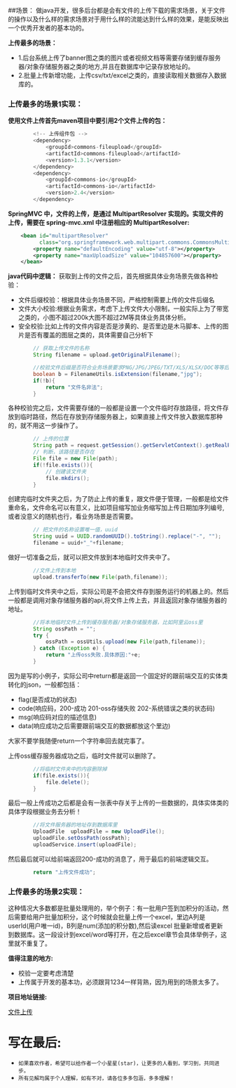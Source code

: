 ##场景：
做java开发，很多后台都是会有文件的上传下载的需求场景，关于文件的操作以及什么样的需求场景对于用什么样的流能达到什么样的效果，是能反映出一个优秀开发者的基本功的。

**上传最多的场景：**
- 1.后台系统上传了banner图之类的图片或者视频文档等需要存储到缓存服务器/对象存储服务器之类的地方,并且在数据库中记录存放地址的。
- 2.批量上传新增功能，上传csv/txt/excel之类的，直接读取相关数据存入数据库的。

### 上传最多的场景1实现：

**使用文件上传首先maven项目中要引用2个文件上传的包：**
```java
        <!-- 上传组件包 -->
        <dependency>
            <groupId>commons-fileupload</groupId>
            <artifactId>commons-fileupload</artifactId>
            <version>1.3.1</version>
        </dependency>
        <dependency>
            <groupId>commons-io</groupId>
            <artifactId>commons-io</artifactId>
            <version>2.4</version>
        </dependency>
```
**SpringMVC 中，文件的上传，是通过 MultipartResolver 实现的。实现文件的上传，需要在 spring-mvc.xml 中注册相应的 MultipartResolver:**
```xml
    <bean id="multipartResolver"
		  class="org.springframework.web.multipart.commons.CommonsMultipartResolver">
		<property name="defaultEncoding" value="utf-8"></property>
		<property name="maxUploadSize" value="104857600"></property>
	</bean>
```
**java代码中逻辑：**
获取到上传的文件之后，首先根据具体业务场景先做各种检验：
- 文件后缀校验：根据具体业务场景不同，严格控制需要上传的文件后缀名
- 文件大小校验:根据业务需求，考虑下上传文件大小限制，一般实际上为了带宽之类的，小图不超过200k大图不超过2M等具体业务具体分析。
- 安全校验:比如上传的文件内容是否是涉黄的、是否里边是木马脚本、上传的图片是否有覆盖的图层之类的，具体需要自己分析下
```java
        // 获取上传文件的名称
        String filename = upload.getOriginalFilename();

        //校验文件后缀是否符合业务场景要求PNG/JPG/JPEG/TXT/XLS/XLSX/DOC等等后缀根据条件
        boolean b = FilenameUtils.isExtension(filename,"jpg");
        if(!b){
            return "文件名非法";
        }
```
各种校验完之后，文件需要存储的一般都是设置一个文件临时存放路径，将文件存放到临时路径，然后在存放到存储服务器上，如果直接上传文件放入数据库那种的，就不用这一步操作了。
```java
        // 上传的位置
        String path = request.getSession().getServletContext().getRealPath("/uploads/");
        // 判断，该路径是否存在
        File file = new File(path);
        if(!file.exists()){
            // 创建该文件夹
            file.mkdirs();
        }
```
创建完临时文件夹之后，为了防止上传的重复，跟文件便于管理，一般都是给文件重命名，文件命名可以有意义，比如项目缩写加业务缩写加上传日期加序列编号,或者没意义的随机也行，看业务场景是否需要。
```java
        // 把文件的名称设置唯一值，uuid
        String uuid = UUID.randomUUID().toString().replace("-", "");
        filename = uuid+"_"+filename;
```
做好一切准备之后，就可以把文件放到本地临时文件夹中了。
```java
        //文件上传到本地
        upload.transferTo(new File(path,filename));
```
上传到临时文件夹中之后，实际公司是不会把文件存到服务运行的机器上的。然后一般都是调用对象存储服务器的api,将文件上传上去，并且返回对象存储服务器的地址。
```java
        //将本地临时文件上传到缓存服务器/对象存储服务器，比如阿里云oss里
        String ossPath = "";
        try {
            ossPath = ossUtils.upload(new File(path,filename));
        } catch (Exception e) {
            return "上传oss失败.具体原因:"+e;
        }
```
因为是写的小例子，实际公司中return都是返回一个固定好的跟前端交互的实体类转化的json，一般都包括：
- flag(是否成功的状态)
- code(响应码，200-成功 201-oss存储失败 202-系统错误之类的状态码)
- msg(响应码对应的描述信息)
- data(响应成功之后需要跟前端交互的数据都放这个里边)

大家不要学我随便return一个字符串回去就完事了。

上传oss缓存服务器成功之后，临时文件就可以删除了。
```java
        //将临时文件夹中的内容删除掉
        if(file.exists()){
            file.delete();
        }
```
最后一般上传成功之后都是会有一张表中存关于上传的一些数据的，具体实体类的具体字段根据业务去分析！
```java
        //将文件服务器的地址存到数据库里
        UploadFile  uploadFile = new UploadFile();
        uploadFile.setOssPath(ossPath);
        uploadService.insert(uploadFile);
```
然后最后就可以给前端返回200-成功的消息了，用于最后的前端逻辑交互。
```java
        return "上传文件成功";
```
### 上传最多的场景2实现：
这种情况大多数都是批量处理用的，举个例子：有一批用户签到加积分的活动，然后需要给用户批量加积分，这个时候就会批量上传一个excel，里边A列是userId(用户唯一id)，B列是num(添加的积分数),然后读excel
批量新增或者更新到数据库。这一段设计到excel/word等打开，在之后excel章节会具体举例子，这里就不重复了。

**值得注意的地方:**
- 校验一定要考虑清楚
- 上传属于开发的基本功，必须跟背1234一样背熟，因为用到的场景太多了。

**项目地址链接:**

 [文件上传](https://github.com/shitiantian/java/tree/master/src/main/java/com/deanshek/uploadFile)
 
# 写在最后:
- `如果喜欢作者，希望可以给作者一个小星星(star)，让更多的人看到，学习到，共同进步。`
- `所有见解均属于个人理解，如有不对，请各位多多包涵，多多理解！`
